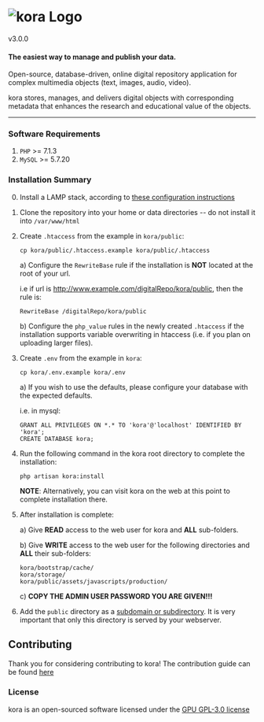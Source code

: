# ![kora Logo](https://matrix-msu.github.io/kora/images/logo_green_text_dark.svg) 

v3.0.0

#### The easiest way to manage and publish your data.

Open-source, database-driven, online digital repository application for complex multimedia objects (text, images, audio, 
video).

kora stores, manages, and delivers digital objects with corresponding metadata that enhances the research and 
educational value of the objects. 

***

### Software Requirements
1) `PHP` >= 7.1.3
2) `MySQL` >= 5.7.20

### Installation Summary

0) Install a LAMP stack, according to [these configuration instructions](https://chi-initiative.github.io/kora-documentation/getting-started/system_requirements/)

1) Clone the repository into your home or data directories -- do not install it into `/var/www/html`

2) Create `.htaccess` from the example in `kora/public`:

       cp kora/public/.htaccess.example kora/public/.htaccess
       
    a) Configure the `RewriteBase` rule if the installation is **NOT** located at the root of your url.
    
    i.e if url is http://www.example.com/digitalRepo/kora/public, then the rule is:
       
       RewriteBase /digitalRepo/kora/public
       
    b) Configure the `php_value` rules in the newly created `.htaccess` if the installation supports variable 
       overwriting in htaccess (i.e. if you plan on uploading larger files).

3) Create `.env` from the example in `kora`:

       cp kora/.env.example kora/.env
       
    a) If you wish to use the defaults, please configure your database with the expected defaults. 
    
    i.e. in mysql:
       
       GRANT ALL PRIVILEGES ON *.* TO 'kora'@'localhost' IDENTIFIED BY 'kora';
       CREATE DATABASE kora;

4) Run the following command in the kora root directory to complete the installation:

       php artisan kora:install
       
   **NOTE**: Alternatively, you can visit kora on the web at this point to complete installation there.

5) After installation is complete:

    a) Give **READ** access to the web user for kora and **ALL** sub-folders.
    
    b) Give **WRITE** access to the web user for the following directories and **ALL** their sub-folders:
       
       kora/bootstrap/cache/
       kora/storage/
       kora/public/assets/javascripts/production/
       
    c) **COPY THE ADMIN USER PASSWORD YOU ARE GIVEN!!!**

6) Add the `public` directory as a [subdomain or subdirectory](https://chi-initiative.github.io/kora-documentation/getting-started/installing_kora_domains/#create-kora-installation-urls). It is very important that only this directory is served by your webserver.

## Contributing

Thank you for considering contributing to kora! The contribution guide can be found 
[here](https://github.com/matrix-msu/kora/blob/master/CONTRIBUTING.md)

### License

kora is an open-sourced software licensed under the [GPU GPL-3.0 license](https://opensource.org/licenses/GPL-3.0)
